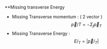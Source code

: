 **Missing transverse Energy

- Missing Transverse momentum : ( 2 vector )
$$ \vec{p}  /T  = -\Sigma_{j}\vec{p}_{T}$$
- Missing Transverse Energy : 
$$E /_{T} = \left| \vec{p} /_{T} \right|  $$
